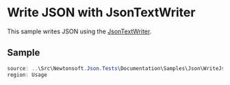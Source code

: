 ﻿# Write JSON with JsonTextWriter

This sample writes JSON using the [JsonTextWriter](T:Newtonsoft.Json.JsonTextWriter). 

## Sample

```csharp Usage
source: ..\Src\Newtonsoft.Json.Tests\Documentation\Samples\Json\WriteJsonWithJsonTextWriter.cs
region: Usage
```
